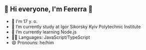 ## 👋 Hi everyone, I'm Fererra 👋

- 👨 I'm 17 y. o.
- 🔭 I’m currently study at Igor Sikorsky Kyiv Polytechnic Institute
- 🌱 I’m currently learning Node.js
- 🧑‍💻 Languages: JavaScript/TypeScript
- 😄 Pronouns: he/him

